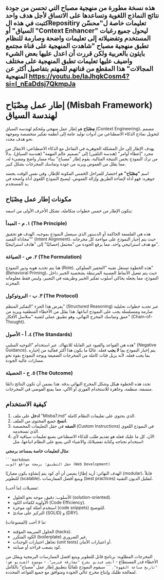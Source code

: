هذه نسخة مطورة من منهجية مصباح التي تحسن من جودة نتائج النماذج اللغوية وتساعدها على الاتساق لأجل هدف واحد
كتبت في هذه الRepositiry تعليمات خاصة ل"محسّن السياق" أو "Context Enhancer" ليحول جميع رغبات المستخدم وتفضيلاته إلى تعليمات واضحة وصارمة للنظام تطبق منهجية مصباح 
"شاهدت المنهجية على قناة مجتمع بايثون بالعربية ولكن قررت أن اعدل عليها بعض الشيء واضيف عليها تعليمات تطبق المنهجية على مختلف المجالات"
هذا المقطع من قناتهم للمهتم بتفاصيل أكثر عن المنهجية
https://youtu.be/IaJhgkCosm4?si=l_nEaDdsj7QkmpJa
---

# إطار عمل مِصْبَاح (Misbah Framework) لهندسة السياق

**مِصْبَاح** هو إطار عمل منهجي ومُحكم لهندسة السياق (Context Engineering)، مصمم لتحويل نماذج الذكاء الاصطناعي من أدوات توليد عامة إلى أنظمة تفكير متخصصة وموجهة نحو هدف محدد.

يهدف الإطار إلى حل المشكلة الجوهرية في التفاعل مع الذكاء الاصطناعي: الانتقال من مجرد "إعطاء أوامر" (هندسة التلقين) إلى "تصميم عالم المهمة" (هندسة السياق). بدلاً من ترك النموذج يخمن النتيجة المثالية، يقوم إطار "مصباح" ببناء مسار واضح ومضيء له، مما يقلل من الغموض ويزيد من جودة وتماسك المخرجات بشكل كبير.

اسم **"مِصْبَاح"** هو اختصار للمراحل الخمس المكونة للإطار، وفي نفس الوقت يجسد جوهره: فهو أداة لإضاءة الطريق وإزالة الغموض، ليصبح النموذج اللغوي أداة واضحة في يد المستخدم.

## مكونات إطار عمل مِصْبَاح

يتكون الإطار من خمس خطوات متكاملة، تشكل الأحرف الأولى من اسمه:

### ١. م - المبدأ (The Principle)
هذه هي الفلسفة الحاكمة أو الدستور الذي سيعمل النموذج بموجبه. الهدف هو تحقيق "محاذاة القصد" (Intent Alignment)، حيث يتم إجبار النموذج على مواءمة كل مخرجاته مع هدف استراتيجي واحد، مما يرفع الجودة من "محتمل إحصائيًا" إلى "هادف استراتيجيًا".

### ٢. ص - الصياغة (The Formulation)
هنا يتم تحديد هوية ودور النموذج (Role). هذه الخطوة تستغل تقنية "التحفيز السلوكي" (Behavioral Priming)، حيث يتم تفعيل الأنماط العصبية المرتبطة بشخصية الخبير داخل النموذج، مما يجعله يحاكي أسلوب تفكير الخبير وطريقته في التعبير، وليس فقط معلوماته المخزنة.

### ٣. ب - البروتوكول (The Protocol)
يفرض هذا الجزء "التفكير المنظم" (Structured Reasoning) عبر تحديد خطوات تحليلية صارمة ومتسلسلة يجب على النموذج اتباعها. هذا يقلل من الأخطاء المنطقية ويزيد من عمق وتماسك المخرج النهائي، وهو تطبيق عملي لتقنية "سلاسل الأفكار" (Chain-of-Thought).

### ٤. أ - الأصول (The Standards)
هذه هي القواعد والقيود غير القابلة للانتهاك. عبر استخدام "التوجيه السلبي" (Negative Guidance)، يتم إخبار النموذج بما **لا يجب** فعله. غالبًا ما يكون هذا أكثر فعالية من إخباره بما يجب فعله، لأنه يزيل فئات كاملة من المخرجات الضعيفة ويوجه النموذج بقوة نحو مسارات عالية الجودة.

### ٥. ح - الحصيلة (The Outcome)
تحدد هذه الخطوة هيكل وشكل المخرج النهائي بدقة. هذا يضمن أن تكون النتائج دائمًا متسقة، منظمة، وجاهزة للاستخدام الفوري أو الآلي، مما يمنع الفوضى في المخرجات.


## كيفية الاستخدام
1.  **ادخل** على ملف "Misba7.md" الذي يحتوي على تعليمات النظام كاملة.
2. **انسخ** جميع المحتوى من الملف.
2.  **الصقه** في حقل التعليمات المخصصة (Custom Instructions) في النموذج اللغوي الذي تستخدمه.
3.  الآن، كل ما عليك فعله هو تقديم طلب للذكاء الاصطناعي بصنع تعليمات سياقية لأي استخدام تحتاجه وكتابة تفضيلاتك والاشياء التي يمنع على النظام اتباعها، مثل:
    
**مثال لتعليمات خاصة بمساعد برمجي**:
    
    ```markdown
    حقل التطبيق: برمجة مواقع الويب (Web Development)

الهدف النهائي: أريد إطارًا يضمن أن أي كود يتم إنشاؤه يكون معياريًا (modular)، قابلاً للتطوير (scalable)، ويتبع أفضل الممارسات (best practices) لتقليل الديون التقنية.

تفضيلات (ما أحب):
- الأسلوب: دقيق، موجه نحو الحلول (solution-oriented).
- الأولوية لكفاءة الكود (Code Efficiency).
- استخدم أمثلة كود موجزة (code snippets) للتوضيح.
- التركيز على مبادئ (SOLID) و (DRY).

ما لا أحب (الممنوعات):
- الحلول السريعة المؤقتة (hacks).
- الكود المتكرر (boilerplate) غير الضروري.
- تجاهل اختبارات الوحدات (unit tests) أو اعتبارات الأمان.
- كود يصعب قراءته أو صيانته.

المخرجات المطلوبة: برنامج قابل للتطوير ويتبع افضل الممارسات البرمجية ويقلل من الأخطاء قدر المستطاع 
    -   `أنشئ فيديو يشرح "مفارقة فيرمي".`
    -   `موضوع الفيديو هو: "تاريخ صناعة القهوة".`
    ```
سيقوم النموذج تلقائيًا بتطبيق إطار عمل "مصباح" بالكامل لمعالجة طلبك وإنتاج مخرج عالي الجودة ومتوافق مع جميع القواعد المحددة.
